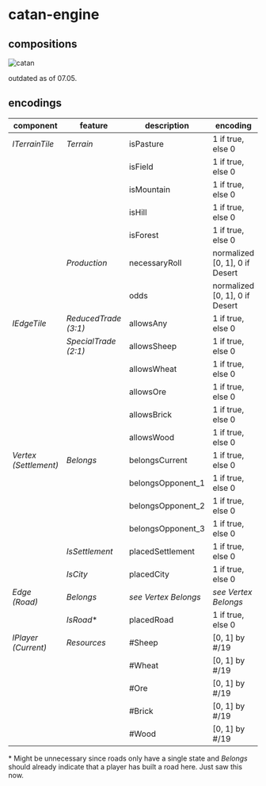 # catan-engine

## compositions 

![catan](https://user-images.githubusercontent.com/77629956/235498003-7aab05e6-09df-458a-8363-c634a2dd98ac.svg)

outdated as of 07.05.

## encodings

| component             | feature              | description          | encoding                       |
|-----------------------|----------------------|----------------------|--------------------------------|
| _ITerrainTile_        | _Terrain_            | isPasture            | 1 if true, else 0              |
|                       |                      | isField              | 1 if true, else 0              |
|                       |                      | isMountain           | 1 if true, else 0              |
|                       |                      | isHill               | 1 if true, else 0              |
|                       |                      | isForest             | 1 if true, else 0              |
|                       | _Production_         | necessaryRoll        | normalized [0, 1], 0 if Desert |
|                       |                      | odds                 | normalized [0, 1], 0 if Desert |
| _IEdgeTile_           | _ReducedTrade (3:1)_ | allowsAny            | 1 if true, else 0              |
|                       | _SpecialTrade (2:1)_ | allowsSheep          | 1 if true, else 0              |
|                       |                      | allowsWheat          | 1 if true, else 0              |
|                       |                      | allowsOre            | 1 if true, else 0              |
|                       |                      | allowsBrick          | 1 if true, else 0              |
|                       |                      | allowsWood           | 1 if true, else 0              |
| _Vertex (Settlement)_ | _Belongs_            | belongsCurrent       | 1 if true, else 0              |
|                       |                      | belongsOpponent_1    | 1 if true, else 0              |
|                       |                      | belongsOpponent_2    | 1 if true, else 0              |
|                       |                      | belongsOpponent_3    | 1 if true, else 0              |
|                       | _IsSettlement_       | placedSettlement     | 1 if true, else 0              |
|                       | _IsCity_             | placedCity           | 1 if true, else 0              |
| _Edge (Road)_         | _Belongs_            | _see Vertex Belongs_ | _see Vertex Belongs_           |
|                       | _IsRoad_*            | placedRoad           | 1 if true, else 0              |
| _IPlayer (Current)_ | _Resources_     | #Sheep   | [0, 1] by #/19 |
|                |                      | #Wheat   | [0, 1] by #/19 |
|                |                      | #Ore     | [0, 1] by #/19 |
|                |                      | #Brick   | [0, 1] by #/19 |
|                |                      | #Wood    | [0, 1] by #/19 |

\* Might be unnecessary since roads only have a single state and _Belongs_ should already indicate that a player has built a road here. Just saw this now.
